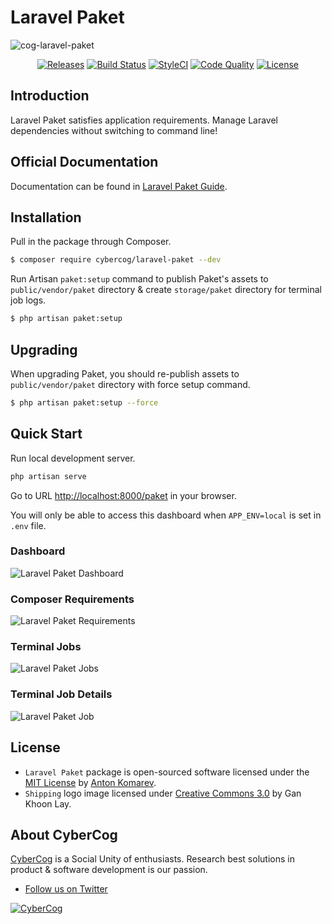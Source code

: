 # Laravel Paket

![cog-laravel-paket](https://user-images.githubusercontent.com/1849174/55282087-15cfb880-534e-11e9-9187-a99215bd8c4d.png)

<p align="center">
<a href="https://github.com/cybercog/laravel-paket/releases"><img src="https://img.shields.io/github/release/cybercog/laravel-paket.svg?style=flat-square" alt="Releases"></a>
<a href="https://travis-ci.org/cybercog/laravel-paket"><img src="https://img.shields.io/travis/cybercog/laravel-paket/master.svg?style=flat-square" alt="Build Status"></a>
<a href="https://styleci.io/repos/194345461"><img src="https://styleci.io/repos/194345461/shield" alt="StyleCI"></a>
<a href="https://scrutinizer-ci.com/g/cybercog/laravel-paket/?branch=master"><img src="https://img.shields.io/scrutinizer/g/cybercog/laravel-paket.svg?style=flat-square" alt="Code Quality"></a>
<a href="https://github.com/cybercog/laravel-paket/blob/master/LICENSE"><img src="https://img.shields.io/github/license/cybercog/laravel-paket.svg?style=flat-square" alt="License"></a>
</p>

## Introduction

Laravel Paket satisfies application requirements. Manage Laravel dependencies without switching to command line!

## Official Documentation

Documentation can be found in [Laravel Paket Guide](https://laravel-paket.readme.io/docs).

## Installation

Pull in the package through Composer.

```sh
$ composer require cybercog/laravel-paket --dev
```

Run Artisan `paket:setup` command to publish Paket's assets to `public/vendor/paket` directory & create `storage/paket` directory for terminal job logs.

```sh
$ php artisan paket:setup
```

## Upgrading

When upgrading Paket, you should re-publish assets to `public/vendor/paket` directory with force setup command.

```sh
$ php artisan paket:setup --force
```

## Quick Start

Run local development server.
    
```sh
php artisan serve 
```

Go to URL [http://localhost:8000/paket](http://localhost:8000/paket) in your browser.

You will only be able to access this dashboard when `APP_ENV=local` is set in `.env` file.

### Dashboard

![Laravel Paket Dashboard](https://user-images.githubusercontent.com/1849174/64376712-90a1ab80-d031-11e9-928e-94b63a0f1d77.png)

### Composer Requirements

![Laravel Paket Requirements](https://user-images.githubusercontent.com/1849174/64376736-9b5c4080-d031-11e9-8804-6effc3f31621.png)

### Terminal Jobs

![Laravel Paket Jobs](https://user-images.githubusercontent.com/1849174/64376752-a1eab800-d031-11e9-8baf-8968cb915ae5.png)

### Terminal Job Details

![Laravel Paket Job](https://user-images.githubusercontent.com/1849174/64376758-a616d580-d031-11e9-9a32-bf125d53894f.png)

## License

- `Laravel Paket` package is open-sourced software licensed under the [MIT License](LICENSE) by [Anton Komarev].
- `Shipping` logo image licensed under [Creative Commons 3.0](https://creativecommons.org/licenses/by/3.0/us/) by Gan Khoon Lay.

## About CyberCog

[CyberCog](https://cybercog.ru) is a Social Unity of enthusiasts. Research best solutions in product & software development is our passion.

- [Follow us on Twitter](https://twitter.com/cybercog)

<a href="https://cybercog.ru"><img src="https://cloud.githubusercontent.com/assets/1849174/18418932/e9edb390-7860-11e6-8a43-aa3fad524664.png" alt="CyberCog"></a>

[Anton Komarev]: https://komarev.com
